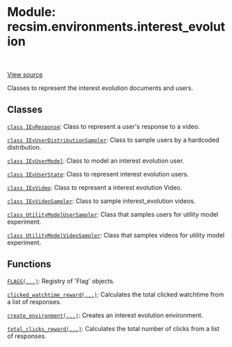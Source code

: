 <div itemscope itemtype="http://developers.google.com/ReferenceObject">
<meta itemprop="name" content="recsim.environments.interest_evolution" />
<meta itemprop="path" content="Stable" />
</div>

# Module: recsim.environments.interest_evolution

<!-- Insert buttons and diff -->

<table class="tfo-notebook-buttons tfo-api" align="left">

</table>

<a target="_blank" href="https://github.com/google-research/recsim/tree/master/recsim/environments/interest_evolution.py">View
source</a>

Classes to represent the interest evolution documents and users.

## Classes

[`class IEvResponse`](../../recsim/environments/interest_evolution/IEvResponse.md):
Class to represent a user's response to a video.

[`class IEvUserDistributionSampler`](../../recsim/environments/interest_evolution/IEvUserDistributionSampler.md):
Class to sample users by a hardcoded distribution.

[`class IEvUserModel`](../../recsim/environments/interest_evolution/IEvUserModel.md):
Class to model an interest evolution user.

[`class IEvUserState`](../../recsim/environments/interest_evolution/IEvUserState.md):
Class to represent interest evolution users.

[`class IEvVideo`](../../recsim/environments/interest_evolution/IEvVideo.md):
Class to represent a interest evolution Video.

[`class IEvVideoSampler`](../../recsim/environments/interest_evolution/IEvVideoSampler.md):
Class to sample interest_evolution videos.

[`class UtilityModelUserSampler`](../../recsim/environments/interest_evolution/UtilityModelUserSampler.md):
Class that samples users for utility model experiment.

[`class UtilityModelVideoSampler`](../../recsim/environments/interest_evolution/UtilityModelVideoSampler.md):
Class that samples videos for utility model experiment.

## Functions

[`FLAGS(...)`](../../recsim/environments/interest_evolution/FLAGS.md): Registry
of 'Flag' objects.

[`clicked_watchtime_reward(...)`](../../recsim/environments/interest_evolution/clicked_watchtime_reward.md):
Calculates the total clicked watchtime from a list of responses.

[`create_environment(...)`](../../recsim/environments/interest_evolution/create_environment.md):
Creates an interest evolution environment.

[`total_clicks_reward(...)`](../../recsim/environments/interest_evolution/total_clicks_reward.md):
Calculates the total number of clicks from a list of responses.

